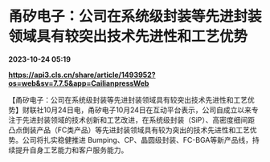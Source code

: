 # 甬矽电子：公司在系统级封装等先进封装领域具有较突出技术先进性和工艺优势

**2023-10-24 05:19**

**https://api3.cls.cn/share/article/1493952?os=web&sv=7.7.5&app=CailianpressWeb**

【甬矽电子：公司在系统级封装等先进封装领域具有较突出技术先进性和工艺优势】财联社10月24日电，甬矽电子10月24日在互动平台表示，公司自成立以来专注于先进封装领域的技术创新和工艺改进，在系统级封装（SiP）、高密度细间距凸点倒装产品（FC类产品）等先进封装领域具有较为突出的技术先进性和工艺优势。公司将扎实稳健推进 Bumping、CP、晶圆级封装、FC-BGA等新产品线，持续提升自身工艺能力和客户服务能力。